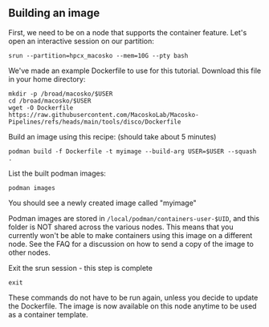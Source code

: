 Building an image
-----------------

First, we need to be on a node that supports the container feature. Let's open an interactive session on our partition:

```srun --partition=hpcx_macosko --mem=10G --pty bash```

We've made an example Dockerfile to use for this tutorial. Download this file in your home directory:

```
mkdir -p /broad/macosko/$USER
cd /broad/macosko/$USER
wget -O Dockerfile https://raw.githubusercontent.com/MacoskoLab/Macosko-Pipelines/refs/heads/main/tools/disco/Dockerfile
```

Build an image using this recipe: (should take about 5 minutes)

```podman build -f Dockerfile -t myimage --build-arg USER=$USER --squash .```

List the built podman images:

```podman images```

You should see a newly created image called "myimage"

Podman images are stored in `/local/podman/containers-user-$UID`, and this folder is NOT shared across the various nodes. This means that you currently won't be able to make containers using this image on a different node. See the FAQ for a discussion on how to send a copy of the image to other nodes.

Exit the srun session - this step is complete

```exit```

These commands do not have to be run again, unless you decide to update the Dockerfile. The image is now available on this node anytime to be used as a container template.
